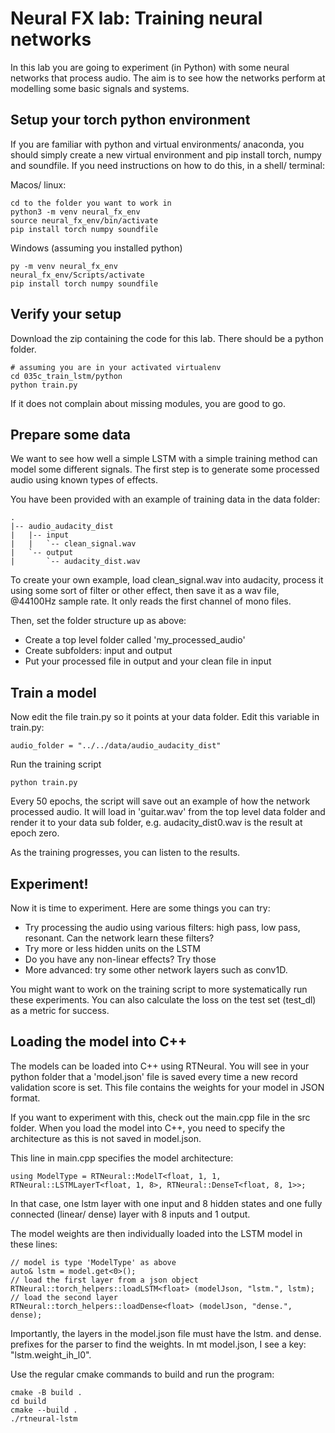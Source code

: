 # Neural FX lab: Training neural networks

In this lab you are going to experiment (in Python) with some neural networks that process audio. The aim is to see how the networks perform at modelling some basic signals and systems. 

## Setup your torch python environment

If you are familiar with python and virtual environments/ anaconda, you should simply create a new virtual environment and pip install torch, numpy and soundfile. If you need instructions on how to do this, in a shell/ terminal:

Macos/ linux:
```
cd to the folder you want to work in
python3 -m venv neural_fx_env
source neural_fx_env/bin/activate
pip install torch numpy soundfile
```

Windows (assuming you installed python)
```
py -m venv neural_fx_env
neural_fx_env/Scripts/activate
pip install torch numpy soundfile
```
## Verify your setup

Download the zip containing the code for this lab. There should be a python folder. 


```
# assuming you are in your activated virtualenv
cd 035c_train_lstm/python
python train.py
```

If it does not complain about missing modules, you are good to go.

## Prepare some data

We want to see how well a simple LSTM with a simple training method can model some different signals. The first step is to generate some processed audio using known types of effects. 

You have been provided with an example of training data in the data folder:

```
.
|-- audio_audacity_dist
|   |-- input
|   |   `-- clean_signal.wav
|   `-- output
|       `-- audacity_dist.wav
```

To create your own example, load clean_signal.wav into audacity, process it using some sort of filter or other effect, then save it as a wav file, @44100Hz sample rate. It only reads the first channel of mono files. 

Then, set the folder structure up as above:

* Create a top level folder called 'my_processed_audio'
* Create subfolders: input and output
* Put your processed file in output and your clean file in input

## Train a model

Now edit the file train.py so it points at your data folder. Edit this variable in train.py: 

```
audio_folder = "../../data/audio_audacity_dist"
```

Run the training script

```
python train.py
```

Every 50 epochs, the script will save out an example of how the network processed audio. It will load in 'guitar.wav' from the top level data folder and render it to your data sub folder, e.g. audacity_dist0.wav is the result at epoch zero. 

As the training progresses, you can listen to the results. 

## Experiment!

Now it is time to experiment. Here are some things you can try:

* Try processing the audio using various filters: high pass, low pass, resonant. Can the network learn these filters?
* Try more or less hidden units on the LSTM 
* Do you have any non-linear effects? Try those
* More advanced: try some other network layers such as conv1D. 

You might want to work on the training script to more systematically run these experiments. You can also calculate the loss on the test set (test_dl) as a metric for success.


## Loading the model into C++

The models can be loaded into C++ using RTNeural. You will see in your python folder that a 'model.json' file is saved every time a new record validation score is set. This file contains the weights for your model in JSON format. 

If you want to experiment with this, check out the main.cpp file in the src folder. When you load the model into C++, you need to specify the architecture as this is not saved in model.json. 

This line in main.cpp specifies the model architecture:

```
using ModelType = RTNeural::ModelT<float, 1, 1, RTNeural::LSTMLayerT<float, 1, 8>, RTNeural::DenseT<float, 8, 1>>;
```

In that case, one lstm layer with one input and 8 hidden states and one fully connected (linear/ dense) layer with 8 inputs and 1 output. 

The model weights are then individually loaded into the LSTM model in these lines:

```
// model is type 'ModelType' as above
auto& lstm = model.get<0>();
// load the first layer from a json object 
RTNeural::torch_helpers::loadLSTM<float> (modelJson, "lstm.", lstm);
// load the second layer
RTNeural::torch_helpers::loadDense<float> (modelJson, "dense.", dense);
```
Importantly, the layers in the model.json file must have the lstm. and dense. prefixes for the parser to find the weights. In mt model.json, I see a key: "lstm.weight_ih_l0". 

Use the regular cmake commands to build and run the program:

```
cmake -B build .
cd build
cmake --build .
./rtneural-lstm
```
